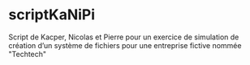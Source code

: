 # scriptKaNiPi

Script de Kacper, Nicolas et Pierre pour un exercice de simulation de création d’un système de fichiers pour une entreprise fictive nommée "Techtech"
